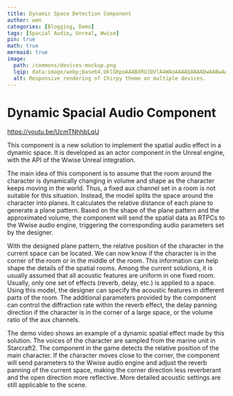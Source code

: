 ```yaml
---
title: Dynamic Space Detection Component
author: wen
categories: [Blogging, Demo]
tags: [Spacial Audio, Unreal, Wwise]
pin: true
math: true
mermaid: true
image:
  path: /commons/devices-mockup.png
  lqip: data:image/webp;base64,UklGRpoAAABXRUJQVlA4WAoAAAAQAAAADwAABwAAQUxQSDIAAAARL0AmbZurmr57yyIiqE8oiG0bejIYEQTgqiDA9vqnsUSI6H+oAERp2HZ65qP/VIAWAFZQOCBCAAAA8AEAnQEqEAAIAAVAfCWkAALp8sF8rgRgAP7o9FDvMCkMde9PK7euH5M1m6VWoDXf2FkP3BqV0ZYbO6NA/VFIAAAA
  alt: Responsive rendering of Chirpy theme on multiple devices.
---
```


# Dynamic Spacial Audio Component
<https://youtu.be/UcmTNhhbLqU>

This component is a new solution to implement the spatial audio effect in a dynamic space. 
It is developed as an actor component in the Unreal engine, with the API of the Wwise Unreal 
integration.

The main idea of this component is to assume that the room around the character is dynamically 
changing in volume and shape as the character keeps moving in the world. Thus, a fixed aux channel 
set in a room is not suitable for this situation. Instead, the model splits the space around the 
character into planes. It calculates the relative distance of each plane to generate a plane pattern. 
Based on the shape of the plane pattern and the approximated volume, the component will send the 
spatial data as RTPCs to the Wwise audio engine, triggering the corresponding audio parameters set 
by the designer.

With the designed plane pattern, the relative position of the character in the current space can be 
located. We can now know if the character is in the corner of the room or in the middle of the room. 
This information can help shape the details of the spatial rooms. Among the current solutions, it is 
usually assumed that all acoustic features are uniform in one fixed room. Usually, only one set of 
effects (reverb, delay, etc.) is applied to a space. Using this model, the designer can specify the 
acoustic features in different parts of the room. The additional parameters provided by the component 
can control the diffraction rate within the reverb effect, the delay panning direction if the 
character is in the corner of a large space, or the volume ratio of the aux channels.

The demo video shows an example of a dynamic spatial effect made by this solution. The voices of the 
character are sampled from the marine unit in Starcraft2. The component in the game detects the 
relative position of the main character. If the character moves close to the corner, the component 
will send parameters to the Wwise audio engine and adjust the reverb panning of the current space, 
making the corner direction less reverberant and the open direction more reflective. More detailed 
acoustic settings are still applicable to the scene.
